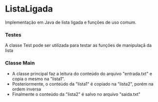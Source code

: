 # ListaLigada

Implementação em Java de lista ligada e funções de uso comum.

### Testes

A classe Test pode ser utilizada para testar as funções de manipulaçã da lista

### Classe Main

* A classe principal faz a leitura do conteúdo do arquivo "entrada.txt" e copia o mesmo na "lista1".
* Posteriormente, o conteúdo da "lista1" é copiado na "lista2", porém na ordem inversa
* Finalmente o conteúdo da "lista2" é salvo no arquivo "saida.txt"



